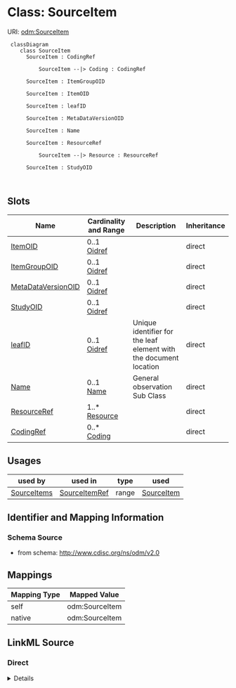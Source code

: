 # Class: SourceItem



URI: [odm:SourceItem](http://www.cdisc.org/ns/odm/v2.0/SourceItem)



```mermaid
 classDiagram
    class SourceItem
      SourceItem : CodingRef
        
          SourceItem --|> Coding : CodingRef
        
      SourceItem : ItemGroupOID
        
      SourceItem : ItemOID
        
      SourceItem : leafID
        
      SourceItem : MetaDataVersionOID
        
      SourceItem : Name
        
      SourceItem : ResourceRef
        
          SourceItem --|> Resource : ResourceRef
        
      SourceItem : StudyOID
        
      
```




<!-- no inheritance hierarchy -->


## Slots

| Name | Cardinality and Range | Description | Inheritance |
| ---  | --- | --- | --- |
| [ItemOID](ItemOID.md) | 0..1 <br/> [Oidref](Oidref.md) |  | direct |
| [ItemGroupOID](ItemGroupOID.md) | 0..1 <br/> [Oidref](Oidref.md) |  | direct |
| [MetaDataVersionOID](MetaDataVersionOID.md) | 0..1 <br/> [Oidref](Oidref.md) |  | direct |
| [StudyOID](StudyOID.md) | 0..1 <br/> [Oidref](Oidref.md) |  | direct |
| [leafID](leafID.md) | 0..1 <br/> [Oidref](Oidref.md) | Unique identifier for the leaf element with the document location | direct |
| [Name](Name.md) | 0..1 <br/> [Name](Name.md) | General observation Sub Class | direct |
| [ResourceRef](ResourceRef.md) | 1..* <br/> [Resource](Resource.md) |  | direct |
| [CodingRef](CodingRef.md) | 0..* <br/> [Coding](Coding.md) |  | direct |





## Usages

| used by | used in | type | used |
| ---  | --- | --- | --- |
| [SourceItems](SourceItems.md) | [SourceItemRef](SourceItemRef.md) | range | [SourceItem](SourceItem.md) |






## Identifier and Mapping Information







### Schema Source


* from schema: http://www.cdisc.org/ns/odm/v2.0





## Mappings

| Mapping Type | Mapped Value |
| ---  | ---  |
| self | odm:SourceItem |
| native | odm:SourceItem |





## LinkML Source

<!-- TODO: investigate https://stackoverflow.com/questions/37606292/how-to-create-tabbed-code-blocks-in-mkdocs-or-sphinx -->

### Direct

<details>
```yaml
name: SourceItem
from_schema: http://www.cdisc.org/ns/odm/v2.0
slots:
- ItemOID
- ItemGroupOID
- MetaDataVersionOID
- StudyOID
- leafID
- Name
- ResourceRef
- CodingRef
slot_usage:
  ItemOID:
    name: ItemOID
    domain_of:
    - SourceItem
    - RangeCheck
    - ItemData
    - KeySet
    - ItemRef
    range: oidref
    required: false
  ItemGroupOID:
    name: ItemGroupOID
    domain_of:
    - SourceItem
    - ItemGroupData
    - KeySet
    - ItemGroupRef
    range: oidref
    required: false
  MetaDataVersionOID:
    name: MetaDataVersionOID
    domain_of:
    - Include
    - SourceItem
    - MetaDataVersionRef
    - ReferenceData
    - ClinicalData
    - Association
    - KeySet
    range: oidref
    required: false
  StudyOID:
    name: StudyOID
    domain_of:
    - Include
    - SourceItem
    - AdminData
    - MetaDataVersionRef
    - ReferenceData
    - ClinicalData
    - Association
    - KeySet
    range: oidref
    required: false
  leafID:
    name: leafID
    domain_of:
    - SourceItem
    - DocumentRef
    range: oidref
    required: false
  Name:
    name: Name
    domain_of:
    - StudyEventGroupDef
    - Class
    - SubClass
    - SourceItem
    - Resource
    - Parameter
    - ReturnValue
    - StudyObjective
    - StudyEndPoint
    - StudyTargetPopulation
    - StudyEstimand
    - Arm
    - Epoch
    - StudyTiming
    - TransitionTimingConstraint
    - AbsoluteTimingConstraint
    - RelativeTimingConstraint
    - DurationTimingConstraint
    - WorkflowDef
    - Transition
    - Branching
    - Criterion
    - ExceptionEvent
    - Organization
    - Query
    - MetaDataVersion
    - StudyEventDef
    - ItemGroupDef
    - ItemDef
    - CodeList
    - ConditionDef
    - MethodDef
    - Standard
    - Alias
    - Location
    range: name
    required: false
  ResourceRef:
    name: ResourceRef
    multivalued: true
    domain_of:
    - SourceItem
    range: Resource
    required: true
    minimum_cardinality: 1
  CodingRef:
    name: CodingRef
    multivalued: true
    domain_of:
    - StudyEventGroupDef
    - Origin
    - SourceItems
    - SourceItem
    - StudyIndication
    - StudyIntervention
    - StudyTargetPopulation
    - StudyParameter
    - ParameterValue
    - Annotation
    - StudyEventDef
    - ItemGroupDef
    - ItemDef
    - CodeList
    - CodeListItem
    - EnumeratedItem
    range: Coding
    required: false
    minimum_cardinality: 0
class_uri: odm:SourceItem

```
</details>

### Induced

<details>
```yaml
name: SourceItem
from_schema: http://www.cdisc.org/ns/odm/v2.0
slot_usage:
  ItemOID:
    name: ItemOID
    domain_of:
    - SourceItem
    - RangeCheck
    - ItemData
    - KeySet
    - ItemRef
    range: oidref
    required: false
  ItemGroupOID:
    name: ItemGroupOID
    domain_of:
    - SourceItem
    - ItemGroupData
    - KeySet
    - ItemGroupRef
    range: oidref
    required: false
  MetaDataVersionOID:
    name: MetaDataVersionOID
    domain_of:
    - Include
    - SourceItem
    - MetaDataVersionRef
    - ReferenceData
    - ClinicalData
    - Association
    - KeySet
    range: oidref
    required: false
  StudyOID:
    name: StudyOID
    domain_of:
    - Include
    - SourceItem
    - AdminData
    - MetaDataVersionRef
    - ReferenceData
    - ClinicalData
    - Association
    - KeySet
    range: oidref
    required: false
  leafID:
    name: leafID
    domain_of:
    - SourceItem
    - DocumentRef
    range: oidref
    required: false
  Name:
    name: Name
    domain_of:
    - StudyEventGroupDef
    - Class
    - SubClass
    - SourceItem
    - Resource
    - Parameter
    - ReturnValue
    - StudyObjective
    - StudyEndPoint
    - StudyTargetPopulation
    - StudyEstimand
    - Arm
    - Epoch
    - StudyTiming
    - TransitionTimingConstraint
    - AbsoluteTimingConstraint
    - RelativeTimingConstraint
    - DurationTimingConstraint
    - WorkflowDef
    - Transition
    - Branching
    - Criterion
    - ExceptionEvent
    - Organization
    - Query
    - MetaDataVersion
    - StudyEventDef
    - ItemGroupDef
    - ItemDef
    - CodeList
    - ConditionDef
    - MethodDef
    - Standard
    - Alias
    - Location
    range: name
    required: false
  ResourceRef:
    name: ResourceRef
    multivalued: true
    domain_of:
    - SourceItem
    range: Resource
    required: true
    minimum_cardinality: 1
  CodingRef:
    name: CodingRef
    multivalued: true
    domain_of:
    - StudyEventGroupDef
    - Origin
    - SourceItems
    - SourceItem
    - StudyIndication
    - StudyIntervention
    - StudyTargetPopulation
    - StudyParameter
    - ParameterValue
    - Annotation
    - StudyEventDef
    - ItemGroupDef
    - ItemDef
    - CodeList
    - CodeListItem
    - EnumeratedItem
    range: Coding
    required: false
    minimum_cardinality: 0
attributes:
  ItemOID:
    name: ItemOID
    from_schema: http://www.cdisc.org/ns/odm/v2.0
    rank: 1000
    alias: ItemOID
    owner: SourceItem
    domain_of:
    - SourceItem
    - RangeCheck
    - ItemData
    - KeySet
    - ItemRef
    range: oidref
    required: false
  ItemGroupOID:
    name: ItemGroupOID
    from_schema: http://www.cdisc.org/ns/odm/v2.0
    rank: 1000
    alias: ItemGroupOID
    owner: SourceItem
    domain_of:
    - SourceItem
    - ItemGroupData
    - KeySet
    - ItemGroupRef
    range: oidref
    required: false
  MetaDataVersionOID:
    name: MetaDataVersionOID
    from_schema: http://www.cdisc.org/ns/odm/v2.0
    rank: 1000
    alias: MetaDataVersionOID
    owner: SourceItem
    domain_of:
    - Include
    - SourceItem
    - MetaDataVersionRef
    - ReferenceData
    - ClinicalData
    - Association
    - KeySet
    range: oidref
    required: false
  StudyOID:
    name: StudyOID
    from_schema: http://www.cdisc.org/ns/odm/v2.0
    rank: 1000
    alias: StudyOID
    owner: SourceItem
    domain_of:
    - Include
    - SourceItem
    - AdminData
    - MetaDataVersionRef
    - ReferenceData
    - ClinicalData
    - Association
    - KeySet
    range: oidref
    required: false
  leafID:
    name: leafID
    description: Unique identifier for the leaf element with the document location.
    from_schema: http://www.cdisc.org/ns/odm/v2.0
    rank: 1000
    alias: leafID
    owner: SourceItem
    domain_of:
    - SourceItem
    - DocumentRef
    range: oidref
    required: false
  Name:
    name: Name
    description: General observation Sub Class.
    from_schema: http://www.cdisc.org/ns/odm/v2.0
    rank: 1000
    alias: Name
    owner: SourceItem
    domain_of:
    - StudyEventGroupDef
    - Class
    - SubClass
    - SourceItem
    - Resource
    - Parameter
    - ReturnValue
    - StudyObjective
    - StudyEndPoint
    - StudyTargetPopulation
    - StudyEstimand
    - Arm
    - Epoch
    - StudyTiming
    - TransitionTimingConstraint
    - AbsoluteTimingConstraint
    - RelativeTimingConstraint
    - DurationTimingConstraint
    - WorkflowDef
    - Transition
    - Branching
    - Criterion
    - ExceptionEvent
    - Organization
    - Query
    - MetaDataVersion
    - StudyEventDef
    - ItemGroupDef
    - ItemDef
    - CodeList
    - ConditionDef
    - MethodDef
    - Standard
    - Alias
    - Location
    range: name
    required: false
  ResourceRef:
    name: ResourceRef
    from_schema: http://www.cdisc.org/ns/odm/v2.0
    rank: 1000
    multivalued: true
    alias: ResourceRef
    owner: SourceItem
    domain_of:
    - SourceItem
    range: Resource
    required: true
    minimum_cardinality: 1
  CodingRef:
    name: CodingRef
    from_schema: http://www.cdisc.org/ns/odm/v2.0
    rank: 1000
    multivalued: true
    alias: CodingRef
    owner: SourceItem
    domain_of:
    - StudyEventGroupDef
    - Origin
    - SourceItems
    - SourceItem
    - StudyIndication
    - StudyIntervention
    - StudyTargetPopulation
    - StudyParameter
    - ParameterValue
    - Annotation
    - StudyEventDef
    - ItemGroupDef
    - ItemDef
    - CodeList
    - CodeListItem
    - EnumeratedItem
    range: Coding
    required: false
    minimum_cardinality: 0
class_uri: odm:SourceItem

```
</details>